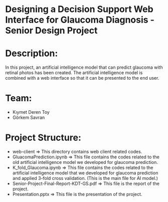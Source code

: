 # Designing a Decision Support Web Interface for Glaucoma Diagnosis - Senior Design Project
# Description: 
In this project, an artificial intelligence model that can predict glaucoma with retinal photos has been created.
The artificial intelligence model is combined with a web interface so that it can be presented to the end user.

# Team: 
- Kıymet Deren Toy 
- Görkem Savran

# Project Structure: 
- web-client => This directory contains web client related codes.
- GluacomaPrediction.ipynb => This file contains the codes related to the old artificial intelligence model we developed for glaucoma prediction.
- K_fold_Glaucoma.ipynb => This file contains the codes related to the artificial intelligence model that we developed for glaucoma prediction and applied 3-fold cross validation. (This is the main file for AI model.)
- Senior-Project-Final-Report-KDT-GS.pdf => This file is the report of the project.
- Presentation.pptx => This file is the presentation of the project.
